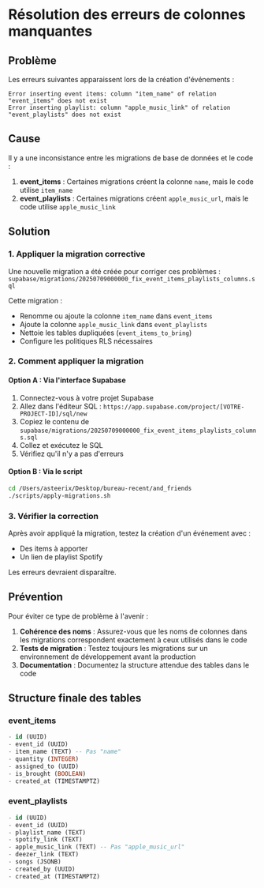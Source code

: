 # Résolution des erreurs de colonnes manquantes

## Problème

Les erreurs suivantes apparaissent lors de la création d'événements :

```
Error inserting event items: column "item_name" of relation "event_items" does not exist
Error inserting playlist: column "apple_music_link" of relation "event_playlists" does not exist
```

## Cause

Il y a une inconsistance entre les migrations de base de données et le code :

1. **event_items** : Certaines migrations créent la colonne `name`, mais le code utilise `item_name`
2. **event_playlists** : Certaines migrations créent `apple_music_url`, mais le code utilise `apple_music_link`

## Solution

### 1. Appliquer la migration corrective

Une nouvelle migration a été créée pour corriger ces problèmes :
`supabase/migrations/20250709000000_fix_event_items_playlists_columns.sql`

Cette migration :
- Renomme ou ajoute la colonne `item_name` dans `event_items`
- Ajoute la colonne `apple_music_link` dans `event_playlists`
- Nettoie les tables dupliquées (`event_items_to_bring`)
- Configure les politiques RLS nécessaires

### 2. Comment appliquer la migration

#### Option A : Via l'interface Supabase

1. Connectez-vous à votre projet Supabase
2. Allez dans l'éditeur SQL : `https://app.supabase.com/project/[VOTRE-PROJECT-ID]/sql/new`
3. Copiez le contenu de `supabase/migrations/20250709000000_fix_event_items_playlists_columns.sql`
4. Collez et exécutez le SQL
5. Vérifiez qu'il n'y a pas d'erreurs

#### Option B : Via le script

```bash
cd /Users/asteerix/Desktop/bureau-recent/and_friends
./scripts/apply-migrations.sh
```

### 3. Vérifier la correction

Après avoir appliqué la migration, testez la création d'un événement avec :
- Des items à apporter
- Un lien de playlist Spotify

Les erreurs devraient disparaître.

## Prévention

Pour éviter ce type de problème à l'avenir :

1. **Cohérence des noms** : Assurez-vous que les noms de colonnes dans les migrations correspondent exactement à ceux utilisés dans le code
2. **Tests de migration** : Testez toujours les migrations sur un environnement de développement avant la production
3. **Documentation** : Documentez la structure attendue des tables dans le code

## Structure finale des tables

### event_items
```sql
- id (UUID)
- event_id (UUID)
- item_name (TEXT) -- Pas "name"
- quantity (INTEGER)
- assigned_to (UUID)
- is_brought (BOOLEAN)
- created_at (TIMESTAMPTZ)
```

### event_playlists
```sql
- id (UUID)
- event_id (UUID)
- playlist_name (TEXT)
- spotify_link (TEXT)
- apple_music_link (TEXT) -- Pas "apple_music_url"
- deezer_link (TEXT)
- songs (JSONB)
- created_by (UUID)
- created_at (TIMESTAMPTZ)
```